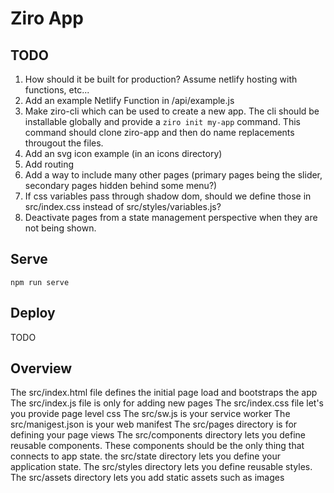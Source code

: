 # Ziro App

## TODO

1. How should it be built for production? Assume netlify hosting with functions, etc...
1. Add an example Netlify Function in /api/example.js
1. Make ziro-cli which can be used to create a new app. The cli should be installable globally and provide a `ziro init my-app` command. This command should clone ziro-app and then do name replacements througout the files.
1. Add an svg icon example (in an icons directory)
1. Add routing
1. Add a way to include many other pages (primary pages being the slider, secondary pages hidden behind some menu?)
1. If css variables pass through shadow dom, should we define those in src/index.css instead of src/styles/variables.js?
1. Deactivate pages from a state management perspective when they are not being shown.

## Serve

```
npm run serve
```

## Deploy

TODO

## Overview

The src/index.html file defines the initial page load and bootstraps the app
The src/index.js file is only for adding new pages
The src/index.css file let's you provide page level css
The src/sw.js is your service worker
The src/manigest.json is your web manifest
The src/pages directory is for defining your page views
The src/components directory lets you define reusable components. These components should be the only thing that connects to app state.
the src/state directory lets you define your application state.
The src/styles directory lets you define reusable styles.
The src/assets directory lets you add static assets such as images
